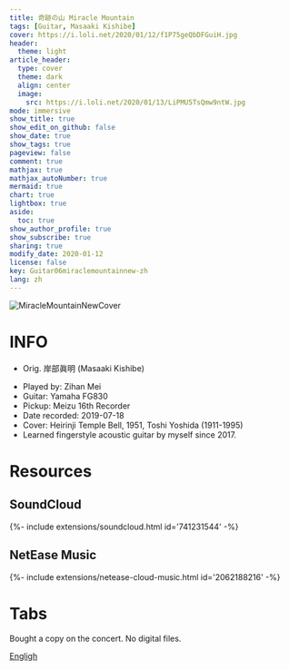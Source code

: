 ```yaml
---
title: 奇跡の山 Miracle Mountain
tags: [Guitar, Masaaki Kishibe]
cover: https://i.loli.net/2020/01/12/f1P75geQbDFGuiH.jpg
header:
  theme: light
article_header:
  type: cover
  theme: dark
  align: center
  image:
    src: https://i.loli.net/2020/01/13/LiPMU5TsQmw9ntW.jpg
mode: immersive
show_title: true
show_edit_on_github: false
show_date: true
show_tags: true
pageview: false
comment: true
mathjax: true
mathjax_autoNumber: true
mermaid: true
chart: true
lightbox: true
aside:
  toc: true
show_author_profile: true
show_subscribe: true
sharing: true
modify_date: 2020-01-12
license: false
key: Guitar06miraclemountainnew-zh
lang: zh
---
```


![MiracleMountainNewCover](https://i.loli.net/2020/01/12/f1P75geQbDFGuiH.jpg)

# INFO
* Orig. 岸部眞明 (Masaaki Kishibe)
<!--more-->
* Played by: Zihan Mei
* Guitar: Yamaha FG830
* Pickup: Meizu 16th Recorder
* Date recorded: 2019-07-18
* Cover: Heirinji Temple Bell, 1951, Toshi Yoshida (1911-1995)
* Learned fingerstyle acoustic guitar by myself since 2017.

# Resources
## SoundCloud
<div>{%- include extensions/soundcloud.html id='741231544' -%}</div>

## NetEase Music
<div>{%- include extensions/netease-cloud-music.html id='2062188216' -%}</div>

# Tabs
Bought a copy on the concert. No digital files.

[Engligh](../guitar/2019-07-18-miracle-mountain.html)
